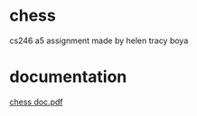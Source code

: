 # chess
cs246 a5 assignment
made by helen tracy boya
# documentation
[chess doc.pdf](https://github.com/helenxiia/chess/files/8456333/chess.doc.pdf)
